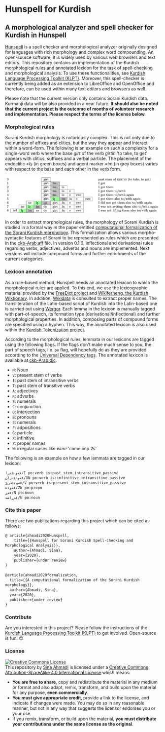 # Hunspell for Kurdish
## A morphological analyzer and spell checker for Kurdish in Hunspell

[Hunspell](http://hunspell.github.io/) is a spell checker and morphological analyzer originally designed for languages with rich morphology and complex word compounding. An open-source software, it is widely used by various web browsers and text editors. This repository contains an implementation of the Kurdish morphological rules and annotated lexicon for the task of spell-checking and morphological analysis. To use these functionalities, see  [Kurdish Language Processing Toolkit (KLPT)](https://github.com/sinaahmadi/klpt). Moreover, this spell-checker is currently being added as an extension to LibreOffice and OpenOffice and therefore, can be used within many text editors and browsers as well.

Please note that the current version only contains Sorani Kurdish data. Kurmanji data will be also provided in a near future. **It should also be noted that the current project is the outcome of months of volunteer research and implementation. Please respect the terms of the license below.**


### Morphological rules

Sorani Kurdish morphology is notoriously complex. This is not only due to the number of affixes and clitics, but the way they appear and interact within a word-form. The following is an example on such a complexity for a single-word verb where the base *girt* of the verb *girtin* 'to take, to get' appears with clitics, suffixes and a verbal particle. The placement of the endoclitic *=îş* (in green boxes) and agent marker *=im* (in grey boxes) varies with respect to the base and each other in the verb form.

![alt text](example.png "Zazaki and Gorani languages within the Indo-European language family")

In order to extract morphological rules, the morphology of Sorani Kurdish is studied in a formal way in the paper entitled [ computational formalization of the Sorani Kurdish morphology](). This formalization allows various morpho-syntactic features of Sorani to be represented as rules which are presented in the [ckb-Arab.aff](ckb/ckb-Arab.aff) file. In version 0.1.0, inflectional and derivational rules regarding verbs, adjectives, adverbs and nouns are implemented. Next versions will include compound forms and further enrichments of the current categories.


### Lexicon annotation

As a rule-based method, Hunspell needs an annotated lexicon to which the morphological rules are applied. To this end, we use the lexicographic material provided by the [FreeDict project](https://freedict.org/) and [Wîkîferheng, the Kurdish Wiktionary](https://ku.wiktionary.org/). In addition, [Wikidata](https://www.wikidata.org) is consulted to extract proper names. The transliteration of the Latin-based script of Kurdish into the Latin-based one is carried out using [Wergor](https://github.com/sinaahmadi/wergor). Each lemma in the lexicon is manually tagged with part-of-speech, its formation type (derivational/inflectional) and further morphological properties. In addition, composing parts of compound forms are specified using a hyphen. This way, the annotated lexicon is also used within the [Kurdish Tokenization project](https://github.com/sinaahmadi/KurdishTokenization).

According to the morphological rules, lemmata in our lexicons are tagged using the following flags. If the flags don't make much sense to you, the part of speech tags, i.e. `po` flag, will hopefully do as they are provided according to the [Universal Dependency tags](https://universaldependencies.org/u/pos/index.html). The annotated lexicon is available at [ckb-Arab.dic](ckb/ckb-Arab.dic).

- `N`: Noun
- `V`: present stem of verbs
- `I`: past stem of intransitive verbs
- `T`: past stem of transitive verbs
- `A`: adjectives
- `R`: adverbs
- `E`: numerals
- `C`: conjunction
- `D`: interjection
- `B`: pronouns
- `E`: numerals
- `F`: adpositions
- `G`: particle
- `X`: infinitive
- `Z`: proper names
- `W`: irregular cases like *were* 'come.imp.2s'

The following is an example on how a few lemmata are tagged in our lexicon:

	فەوتێنرا/I po:verb is:past_stem_intransitive_passive
	فەوتێنران/XN po:verb is:infinitive_intransitive_passive
	فەوتێنرێ/V po:verb is:present_stem_intransitive_passive
	فەودە/ZN po:propn
	فەڕ/N po:noun
	فەڕاشە/N po:noun



### Cite this paper

There are two publications regarding this project which can be cited as follows:

	@ article{ahmadi2020Hunspell,
		title={{Hunspell for Sorani Kurdish Spell-checking and Morphological Analysis}},
		author={Ahmadi, Sina},
		year={2020},
		publisher={under review}
	}
	
	@article{ahmadi2020formalization,
	  title={{A computational formalization of the Sorani Kurdish morphology}},
	  author={Ahmadi, Sina},
	  year={2020},
	  publisher={under review}
	}

### Contribute
Are you interested in this project? Please follow the instructions of the [Kurdish Language Processing Toolkit (KLPT)](https://github.com/sinaahmadi/klpt) to get involved. Open-source is fun! 😊

### License

<a rel="license" href="http://creativecommons.org/licenses/by-sa/4.0/"><img alt="Creative Commons License" style="border-width:0" src="https://i.creativecommons.org/l/by-sa/4.0/88x31.png" /></a><br /><span xmlns:dct="http://purl.org/dc/terms/" property="dct:title">This repository</span> by <a xmlns:cc="http://creativecommons.org/ns#" href="https://github.com/sinaahmadi/klpt" property="cc:attributionName" rel="cc:attributionURL">Sina Ahmadi</a> is licensed under a <a rel="license" href="http://creativecommons.org/licenses/by-sa/4.0/">Creative Commons Attribution-ShareAlike 4.0 International License</a> which means:

- **You are free to share**, copy and redistribute the material in any medium or format and also adapt, remix, transform, and build upon the material
for any purpose, **even commercially**. 
- **You must give appropriate credit**, provide a link to the license, and indicate if changes were made. You may do so in any reasonable manner, but not in any way that suggests the licensor endorses you or your use.
- If you remix, transform, or build upon the material, **you must distribute your contributions under the same license as the original**. 

